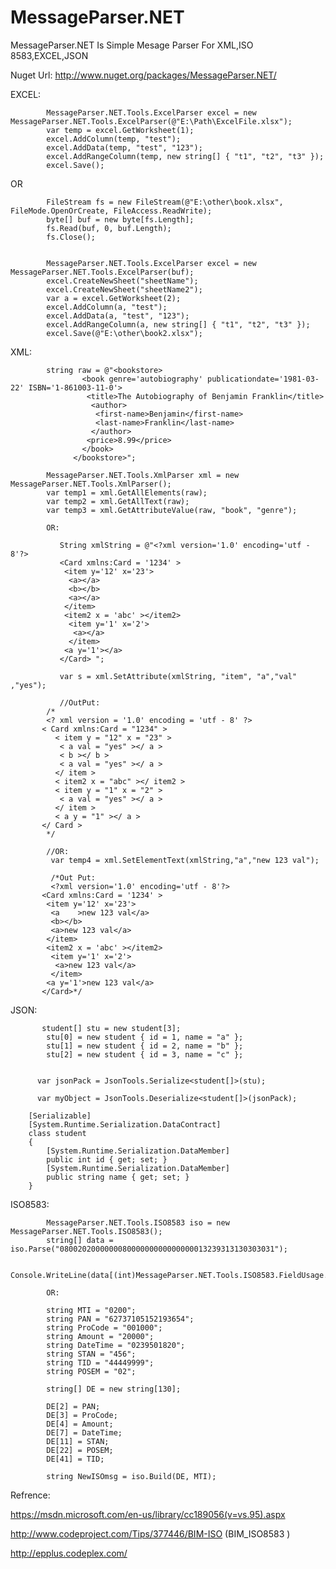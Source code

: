# MessageParser.NET
MessageParser.NET Is Simple Mesage Parser For XML,ISO 8583,EXCEL,JSON 

Nuget Url: http://www.nuget.org/packages/MessageParser.NET/

EXCEL:

            MessageParser.NET.Tools.ExcelParser excel = new MessageParser.NET.Tools.ExcelParser(@"E:\Path\ExcelFile.xlsx");
            var temp = excel.GetWorksheet(1);
            excel.AddColumn(temp, "test");
            excel.AddData(temp, "test", "123");
            excel.AddRangeColumn(temp, new string[] { "t1", "t2", "t3" });
            excel.Save();
            

OR

            FileStream fs = new FileStream(@"E:\other\book.xlsx", FileMode.OpenOrCreate, FileAccess.ReadWrite);
            byte[] buf = new byte[fs.Length];
            fs.Read(buf, 0, buf.Length);
            fs.Close();

            
            MessageParser.NET.Tools.ExcelParser excel = new MessageParser.NET.Tools.ExcelParser(buf);
            excel.CreateNewSheet("sheetName");
            excel.CreateNewSheet("sheetName2");
            var a = excel.GetWorksheet(2);
            excel.AddColumn(a, "test");
            excel.AddData(a, "test", "123");
            excel.AddRangeColumn(a, new string[] { "t1", "t2", "t3" });
            excel.Save(@"E:\other\book2.xlsx");
            


XML:

            string raw = @"<bookstore>
                    <book genre='autobiography' publicationdate='1981-03-22' ISBN='1-861003-11-0'>
                     <title>The Autobiography of Benjamin Franklin</title>
                      <author>
                       <first-name>Benjamin</first-name>
                       <last-name>Franklin</last-name>
                      </author>
                     <price>8.99</price>
                    </book>
                  </bookstore>";

            MessageParser.NET.Tools.XmlParser xml = new MessageParser.NET.Tools.XmlParser();
            var temp1 = xml.GetAllElements(raw);
            var temp2 = xml.GetAllText(raw);
            var temp3 = xml.GetAttributeValue(raw, "book", "genre");
            
            OR:
            
               String xmlString = @"<?xml version='1.0' encoding='utf - 8'?>
               <Card xmlns:Card = '1234' >
                <item y='12' x='23'>
                 <a></a>
                 <b></b>
                 <a></a>
                </item>
                <item2 x = 'abc' ></item2>
                 <item y='1' x='2'>
                  <a></a>
                 </item>
                <a y='1'></a>
               </Card> ";
               
               var s = xml.SetAttribute(xmlString, "item", "a","val" ,"yes");
               
               //OutPut:
            /*
            <? xml version = '1.0' encoding = 'utf - 8' ?>
           < Card xmlns:Card = "1234" >
              < item y = "12" x = "23" >
               < a val = "yes" ></ a >
               < b ></ b >
               < a val = "yes" ></ a >
              </ item >
              < item2 x = "abc" ></ item2 >
              < item y = "1" x = "2" >
               < a val = "yes" ></ a >
              </ item >
              < a y = "1" ></ a >
           </ Card >
            */
            
            //OR:
             var temp4 = xml.SetElementText(xmlString,"a","new 123 val");
             
             /*Out Put:
             <?xml version='1.0' encoding='utf - 8'?>
           <Card xmlns:Card = '1234' >
            <item y='12' x='23'>
             <a    >new 123 val</a>
             <b></b>
             <a>new 123 val</a>
            </item>
            <item2 x = 'abc' ></item2>
             <item y='1' x='2'>
              <a>new 123 val</a>
             </item>
            <a y='1'>new 123 val</a>
           </Card>*/


JSON:

           student[] stu = new student[3];
            stu[0] = new student { id = 1, name = "a" };
            stu[1] = new student { id = 2, name = "b" };
            stu[2] = new student { id = 3, name = "c" };


          var jsonPack = JsonTools.Serialize<student[]>(stu);

          var myObject = JsonTools.Deserialize<student[]>(jsonPack);
            
        [Serializable]
        [System.Runtime.Serialization.DataContract]
        class student
        {
            [System.Runtime.Serialization.DataMember]
            public int id { get; set; }
            [System.Runtime.Serialization.DataMember]
            public string name { get; set; }
        }
        

ISO8583:


            MessageParser.NET.Tools.ISO8583 iso = new MessageParser.NET.Tools.ISO8583();
            string[] data = iso.Parse("080020200000008000000000000000013239313130303031");
            
            Console.WriteLine(data[(int)MessageParser.NET.Tools.ISO8583.FieldUsage.CardAcceptorTerminalIdentification]);
            
            OR:
            
            string MTI = "0200";
            string PAN = "62737105152193654";
            string ProCode = "001000";
            string Amount = "20000";
            string DateTime = "0239501820";
            string STAN = "456";
            string TID = "44449999";
            string POSEM = "02";

            string[] DE = new string[130];

            DE[2] = PAN;
            DE[3] = ProCode;
            DE[4] = Amount;
            DE[7] = DateTime;
            DE[11] = STAN;
            DE[22] = POSEM;
            DE[41] = TID;

            string NewISOmsg = iso.Build(DE, MTI);
            
            
Refrence:

https://msdn.microsoft.com/en-us/library/cc189056(v=vs.95).aspx

http://www.codeproject.com/Tips/377446/BIM-ISO (BIM_ISO8583 )

http://epplus.codeplex.com/
